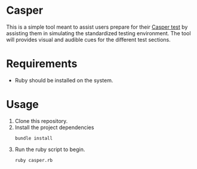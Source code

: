 # Casper

This is a simple tool meant to assist users prepare for their [Casper test](https://takealtus.com/casper/) by assisting them in simulating the standardized testing environment. The tool will provides visual and audible cues for the different test sections.

# Requirements

- Ruby should be installed on the system.

# Usage

1. Clone this repository.
1. Install the project dependencies
    ```
    bundle install
    ```
1. Run the ruby script to begin.
    ```
    ruby casper.rb
    ```
